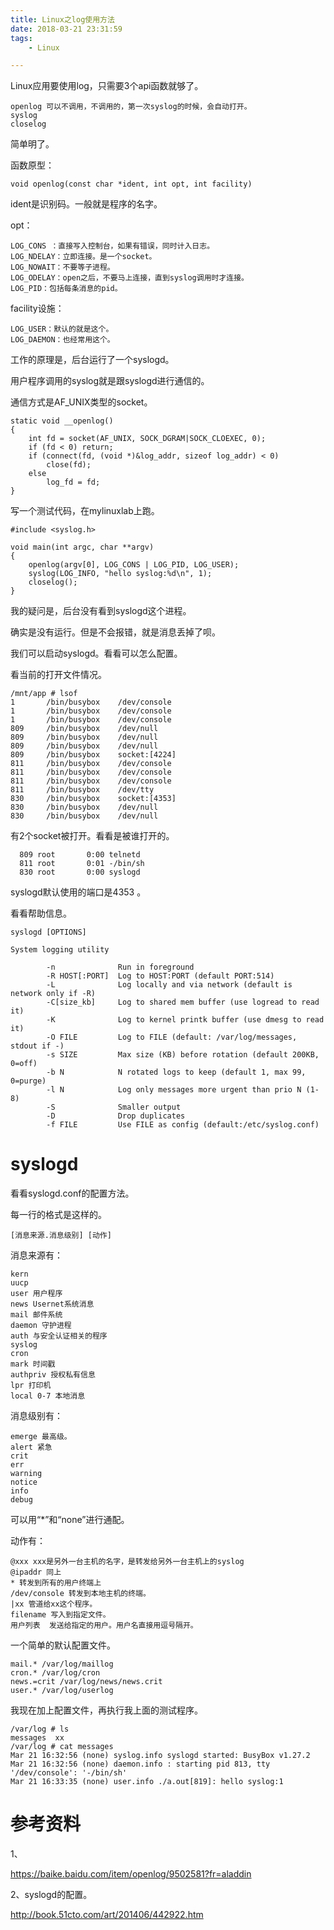 ```yaml
---
title: Linux之log使用方法
date: 2018-03-21 23:31:59
tags:
	- Linux

---
```




Linux应用要使用log，只需要3个api函数就够了。

```
openlog 可以不调用，不调用的，第一次syslog的时候，会自动打开。
syslog
closelog
```

简单明了。

函数原型：

```
void openlog(const char *ident, int opt, int facility)
```

ident是识别码。一般就是程序的名字。

opt：

```
LOG_CONS ：直接写入控制台，如果有错误，同时计入日志。
LOG_NDELAY：立即连接。是一个socket。
LOG_NOWAIT：不要等子进程。
LOG_ODELAY：open之后，不要马上连接，直到syslog调用时才连接。
LOG_PID：包括每条消息的pid。
```

facility设施：

```
LOG_USER：默认的就是这个。
LOG_DAEMON：也经常用这个。
```



工作的原理是，后台运行了一个syslogd。

用户程序调用的syslog就是跟syslogd进行通信的。

通信方式是AF_UNIX类型的socket。

```
static void __openlog()
{
	int fd = socket(AF_UNIX, SOCK_DGRAM|SOCK_CLOEXEC, 0);
	if (fd < 0) return;
	if (connect(fd, (void *)&log_addr, sizeof log_addr) < 0)
		close(fd);
	else
		log_fd = fd;
}

```

写一个测试代码，在mylinuxlab上跑。

```
#include <syslog.h>

void main(int argc, char **argv)
{
	openlog(argv[0], LOG_CONS | LOG_PID, LOG_USER);
	syslog(LOG_INFO, "hello syslog:%d\n", 1);
	closelog();
}
```

我的疑问是，后台没有看到syslogd这个进程。

确实是没有运行。但是不会报错，就是消息丢掉了呗。

我们可以启动syslogd。看看可以怎么配置。

看当前的打开文件情况。

```
/mnt/app # lsof
1       /bin/busybox    /dev/console
1       /bin/busybox    /dev/console
1       /bin/busybox    /dev/console
809     /bin/busybox    /dev/null
809     /bin/busybox    /dev/null
809     /bin/busybox    /dev/null
809     /bin/busybox    socket:[4224]
811     /bin/busybox    /dev/console
811     /bin/busybox    /dev/console
811     /bin/busybox    /dev/console
811     /bin/busybox    /dev/tty
830     /bin/busybox    socket:[4353]
830     /bin/busybox    /dev/null
830     /bin/busybox    /dev/null
```

有2个socket被打开。看看是被谁打开的。

```
  809 root       0:00 telnetd
  811 root       0:01 -/bin/sh
  830 root       0:00 syslogd
```

syslogd默认使用的端口是4353 。

看看帮助信息。

```
syslogd [OPTIONS]

System logging utility

        -n              Run in foreground
        -R HOST[:PORT]  Log to HOST:PORT (default PORT:514)
        -L              Log locally and via network (default is network only if -R)
        -C[size_kb]     Log to shared mem buffer (use logread to read it)
        -K              Log to kernel printk buffer (use dmesg to read it)
        -O FILE         Log to FILE (default: /var/log/messages, stdout if -)
        -s SIZE         Max size (KB) before rotation (default 200KB, 0=off)
        -b N            N rotated logs to keep (default 1, max 99, 0=purge)
        -l N            Log only messages more urgent than prio N (1-8)
        -S              Smaller output
        -D              Drop duplicates
        -f FILE         Use FILE as config (default:/etc/syslog.conf)
```





# syslogd

看看syslogd.conf的配置方法。

每一行的格式是这样的。

```
[消息来源.消息级别] [动作] 
```

消息来源有：

```
kern
uucp
user 用户程序
news Usernet系统消息
mail 邮件系统
daemon 守护进程
auth 与安全认证相关的程序
syslog  
cron
mark 时间戳
authpriv 授权私有信息
lpr 打印机
local 0-7 本地消息
```

消息级别有：

```
emerge 最高级。
alert 紧急
crit
err
warning
notice
info
debug
```

可以用“*”和“none”进行通配。

动作有：

```
@xxx xxx是另外一台主机的名字，是转发给另外一台主机上的syslog
@ipaddr 同上
* 转发到所有的用户终端上
/dev/console 转发到本地主机的终端。
|xx 管道给xx这个程序。
filename 写入到指定文件。
用户列表  发送给指定的用户。用户名直接用逗号隔开。
```

一个简单的默认配置文件。

```
mail.* /var/log/maillog
cron.* /var/log/cron
news.=crit /var/log/news/news.crit
user.* /var/log/userlog
```

我现在加上配置文件，再执行我上面的测试程序。

```
/var/log # ls
messages  xx
/var/log # cat messages 
Mar 21 16:32:56 (none) syslog.info syslogd started: BusyBox v1.27.2
Mar 21 16:32:56 (none) daemon.info : starting pid 813, tty '/dev/console': '-/bin/sh'
Mar 21 16:33:35 (none) user.info ./a.out[819]: hello syslog:1
```



# 参考资料

1、

https://baike.baidu.com/item/openlog/9502581?fr=aladdin

2、syslogd的配置。

http://book.51cto.com/art/201406/442922.htm